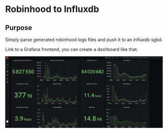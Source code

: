 # Robinhood to Influxdb

## Purpose 

Simply parse generated robinhood logs files and push it to an influxdb sgbd.

Link to a Grafana frontend, you can create a dashboard like that.

![Screenshot](image.png)


